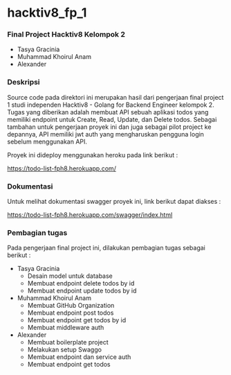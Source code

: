 # hacktiv8_fp_1

### Final Project Hacktiv8 Kelompok 2
- Tasya Gracinia
- Muhammad Khoirul Anam
- Alexander

### Deskripsi
Source code pada direktori ini merupakan hasil dari pengerjaan final project 1 studi independen Hacktiv8 - Golang for Backend Engineer kelompok 2. Tugas yang diberikan adalah membuat API sebuah aplikasi todos yang memiliki endpoint untuk Create, Read, Update, dan Delete todos. Sebagai tambahan untuk pengerjaan proyek ini dan juga sebagai pilot project ke depannya, API memiliki jwt auth yang mengharuskan pengguna login sebelum menggunakan API.

Proyek ini dideploy menggunakan heroku pada link berikut :

https://todo-list-fph8.herokuapp.com/

### Dokumentasi
Untuk melihat dokumentasi swagger proyek ini, link berikut dapat diakses :

https://todo-list-fph8.herokuapp.com/swagger/index.html

### Pembagian tugas
Pada pengerjaan final project ini, dilakukan pembagian tugas sebagai berikut :

- Tasya Gracinia
    - Desain model untuk database
    - Membuat endpoint delete todos by id
    - Membuat endpoint update todos by id
- Muhammad Khoirul Anam
    - Membuat GitHub Organization
    - Membuat endpoint post todos
    - Membuat endpoint get todos by id
    - Membuat middleware auth
- Alexander
    - Membuat boilerplate project
    - Melakukan setup Swaggo
    - Membuat endpoint dan service auth
    - Membuat endpoint get todos